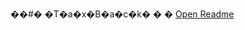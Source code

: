 ��#� �T�a�x�B�a�c�k�
�
�
<a href="https://github.com/DianaKochen/Diana_316126465/blob/main/Readme%20file.docx"> Open Readme</a>
